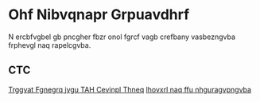 # Ohf Nibvqnapr Grpuavdhrf
N ercbfvgbel gb pncgher fbzr onol fgrcf vagb crefbany vasbezngvba frphevgl naq
rapelcgvba.

## CTC

[Trggvat Fgnegrq jvgu TAH Cevinpl Thneq](uggcf://fcva.ngbzvpbowrpg.pbz/2013/09/25/tct-tah-cevinpl-thneq/)
[lhovxrl naq ffu nhguragvpngvba](uggc://jjj.vfv.rqh/~pnyiva/lhovxrlffu.ugz)
